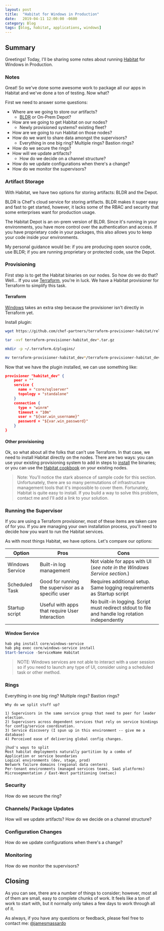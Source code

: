 ```yaml
---
layout: post
title:  "Habitat for Windows in Production"
date:   2019-04-11 12:00:00 -0600
category: Blog
tags: [blog, habitat, applications, windows]
---
```

## Summary

Greetings! Today, I'll be sharing some notes about running [Habitat](https://www.habitat.sh) for Windows in Production.

### Notes

Great! So we've done some awesome work to package all our apps in Habitat and we've done a ton of testing. Now what?

First we need to answer some questions:

* Where are we going to store our artifacts?
  * [BLDR](https://bldr.habitat.sh) or On-Prem Depot?
* How are we going to get Habitat on our nodes?
  * Newly provisioned systems? existing fleet?
* How are we going to run Habitat on those nodes?
* How do we want to share data amongst the supervisors?
  * Everything in one big ring? Multiple rings? Bastion rings?
* How do we secure the rings?
* How will we update artifacts?
  * How do we decide on a channel structure?
* How do we update configurations when there's a change?
* How do we monitor the supervisors?

### Artifact Storage

With Habitat, we have two options for storing artifacts: BLDR and the Depot.

BLDR is Chef's cloud service for storing artifacts. BLDR makes it super easy and fast to get started, however, it lacks some of the RBAC and security that some enterprises want for production usage.

The Habitat Depot is an on-prem version of BLDR. Since it's running in your environments, you have more control over the authentication and access. If you have proprietary code in your packages, this also allows you to keep your code inside your environments.

My personal guidance would be: if you are producing open source code, use BLDR; if you are running proprietary or protected code, use the Depot.

### Provisioning

First step is to get the Habitat binaries on our nodes. So how do we do that? Well... If you use [Terraform](https://www.terraform.io), you're in luck. We have a Habitat provisioner for Terraform to simplify this task.

#### Terraform

[Windows](https://github.com/chef-partners/terraform-provisioner-habitat) takes an extra step because the provisioner isn't directly in Terraform yet.

Install plugin:

``` bash
wget https://github.com/chef-partners/terraform-provisioner-habitat/releases/download/0.1/terraform-provisioner-habitat_dev_v0.1_darwin_amd64.tar.gz

tar -xvf terraform-provisioner-habitat_dev*.tar.gz

mkdir -p ~/.terraform.d/plugins/

mv terraform-provisioner-habitat_dev*/terraform-provisioner-habitat_dev* ~/.terraform.d/plugins/
```

Now that we have the plugin installed, we can use something like:

``` json
provisioner "habitat_dev" {
    peer = ""
    service {
      name = "core/sqlserver"
      topology = "standalone"
    }
    connection {
      type = "winrm"
      timeout = "10m"
      user = "${var.win_username}"
      password = "${var.win_password}"
    }
}
```

#### Other provisioning

Ok, so what about all the folks that can't use Terraform. In that case, we need to install Habitat directly on the nodes. There are two ways: you can use your existing provisioning system to add in steps to [install](https://www.habitat.sh/docs/install-habitat/) the binaries; or you can use the [Habitat cookbook](https://github.com/chef-cookbooks/habitat) on your existing nodes.

> Note: You'll notice the stark absence of sample code for this section. Unfortunately, there are so many permutations of infrastructure management tools that it's impossible to cover them. Fortunately, Habitat is quite easy to install. If you build a way to solve this problem, contact me and I'll add a link to your solution.

### Running the Supervisor

If you are using a Terraform provisioner, most of these items are taken care of for you. If you are managing your own installation process, you'll need to decide how you want to run the Habitat services.

As with most things Habitat, we have options. Let's compare our options:

| Option          | Pros | Cons |
| ------          | ---- | ---- |
| Windows Service | Built-in log management | Not viable for apps with UI (_see note in the Windows Service section._) |
| Scheduled Task  | Good for running the supervisor as a specific user | Requires additional setup. Same logging requirements as Startup script |
| Startup script  | Useful with apps that require User Interaction | No built-in logging. Script must redirect stdout to file and handle log rotation independently |

#### Window Service

``` PowerShell
hab pkg install core/windows-service
hab pkg exec core/windows-service install
Start-Service -ServiceName Habitat
```

> NOTE: Windows services are not able to interact with a user session so if you need to launch any type of UI, consider using a scheduled task or other method.

### Rings

Everything in one big ring? Multiple rings? Bastion rings?

```text
Why do we split stuff up?

1) Supervisors in the same service group that need to peer for leader election.
2) Supervisors across dependent services that rely on service bindings for config/service coordination.
3) Service discovery (I spun up in this environment -- give me a database)
4) Perceived ease of delivering global config changes.
```

```text
jhud's ways to split
Most habitat deployments naturally partition by a combo of
Application or service boundaries
Logical environments (dev, stage, prod)
Network failure domains (regional data centers)
Per-tenant environments (managed services teams, SaaS platforms)
Microsegmentation / East-West partitioning (netsec)
```

### Security

How do we secure the ring?

### Channels/ Package Updates

How will we update artifacts?
How do we decide on a channel structure?

### Configuration Changes

How do we update configurations when there's a change?

### Monitoring

How do we monitor the supervisors?

## Closing

As you can see, there are a number of things to consider; however, most all of them are small, easy to complete chunks of work. It feels like a ton of work to start with, but it normally only takes a few days to work through all of it.

As always, if you have any questions or feedback, please feel free to contact me: [@jamesmassardo](https://twitter.com/jamesmassardo)
